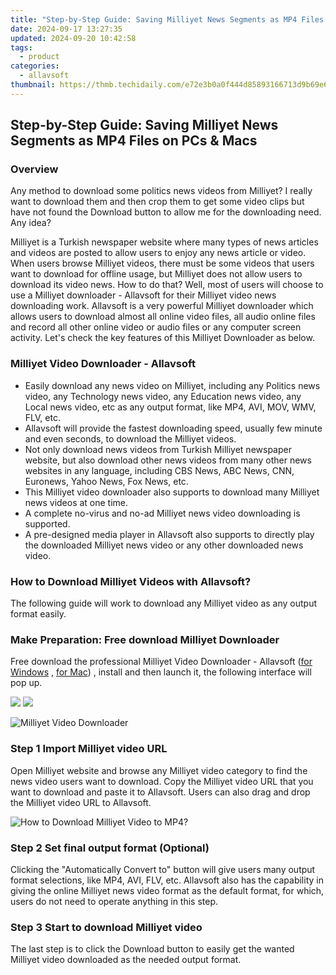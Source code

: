 ```yaml
---
title: "Step-by-Step Guide: Saving Milliyet News Segments as MP4 Files on PCs & Macs"
date: 2024-09-17 13:27:35
updated: 2024-09-20 10:42:58
tags:
  - product
categories:
  - allavsoft
thumbnail: https://thmb.techidaily.com/e72e3b0a0f444d85893166713d9b69e6e7d31b3a9fab3ca00a257d1b8cf9aa38.jpg
---
```


## Step-by-Step Guide: Saving Milliyet News Segments as MP4 Files on PCs & Macs

### Overview

Any method to download some politics news videos from Milliyet? I really want to download them and then crop them to get some video clips but have not found the Download button to allow me for the downloading need. Any idea?

Milliyet is a Turkish newspaper website where many types of news articles and videos are posted to allow users to enjoy any news article or video. When users browse Milliyet videos, there must be some videos that users want to download for offline usage, but Milliyet does not allow users to download its video news. How to do that? Well, most of users will choose to use a Milliyet downloader - Allavsoft for their Milliyet video news downloading work. Allavsoft is a very powerful Milliyet downloader which allows users to download almost all online video files, all audio online files and record all other online video or audio files or any computer screen activity. Let's check the key features of this Milliyet Downloader as below.

### Milliyet Video Downloader - Allavsoft

* Easily download any news video on Milliyet, including any Politics news video, any Technology news video, any Education news video, any Local news video, etc as any output format, like MP4, AVI, MOV, WMV, FLV, etc.
* Allavsoft will provide the fastest downloading speed, usually few minute and even seconds, to download the Milliyet videos.
* Not only download news videos from Turkish Milliyet newspaper website, but also download other news videos from many other news websites in any language, including CBS News, ABC News, CNN, Euronews, Yahoo News, Fox News, etc.
* This Milliyet video downloader also supports to download many Milliyet news videos at one time.
* A complete no-virus and no-ad Milliyet news video downloading is supported.
* A pre-designed media player in Allavsoft also supports to directly play the downloaded Milliyet news video or any other downloaded news video.

### How to Download Milliyet Videos with Allavsoft?

The following guide will work to download any Milliyet video as any output format easily.

### Make Preparation: Free download Milliyet Downloader

Free download the professional Milliyet Video Downloader - Allavsoft ([for Windows](https://tools.techidaily.com/allavsoft/products/) , [for Mac](https://tools.techidaily.com/allavsoft/products/)) , install and then launch it, the following interface will pop up.

[![](https://www.allavsoft.com/how-to/../images/how-to/free-download-win.jpg)](https://tools.techidaily.com/allavsoft/products/) [![](https://www.allavsoft.com/how-to/../images/how-to/free-download-mac.jpg)](https://tools.techidaily.com/allavsoft/products/)

![Milliyet Video Downloader](https://www.allavsoft.com/how-to/../images/allavsoft/screen-shot-600.jpg)

### Step 1 Import Milliyet video URL

Open Milliyet website and browse any Milliyet video category to find the news video users want to download. Copy the Milliyet video URL that you want to download and paste it to Allavsoft. Users can also drag and drop the Milliyet video URL to Allavsoft.

![How to Download Milliyet Video to MP4?](https://www.allavsoft.com/how-to/../images/how-to/download-rtmp-video/download-rtmp-video.jpg)

### Step 2 Set final output format (Optional)

Clicking the "Automatically Convert to" button will give users many output format selections, like MP4, AVI, FLV, etc. Allavsoft also has the capability in giving the online Milliyet news video format as the default format, for which, users do not need to operate anything in this step.

### Step 3 Start to download Milliyet video

The last step is to click the Download button to easily get the wanted Milliyet video downloaded as the needed output format.

<ins class="adsbygoogle"
     style="display:block"
     data-ad-format="autorelaxed"
     data-ad-client="ca-pub-7571918770474297"
     data-ad-slot="1223367746"></ins>



<ins class="adsbygoogle"
     style="display:block"
     data-ad-client="ca-pub-7571918770474297"
     data-ad-slot="8358498916"
     data-ad-format="auto"
     data-full-width-responsive="true"></ins>
